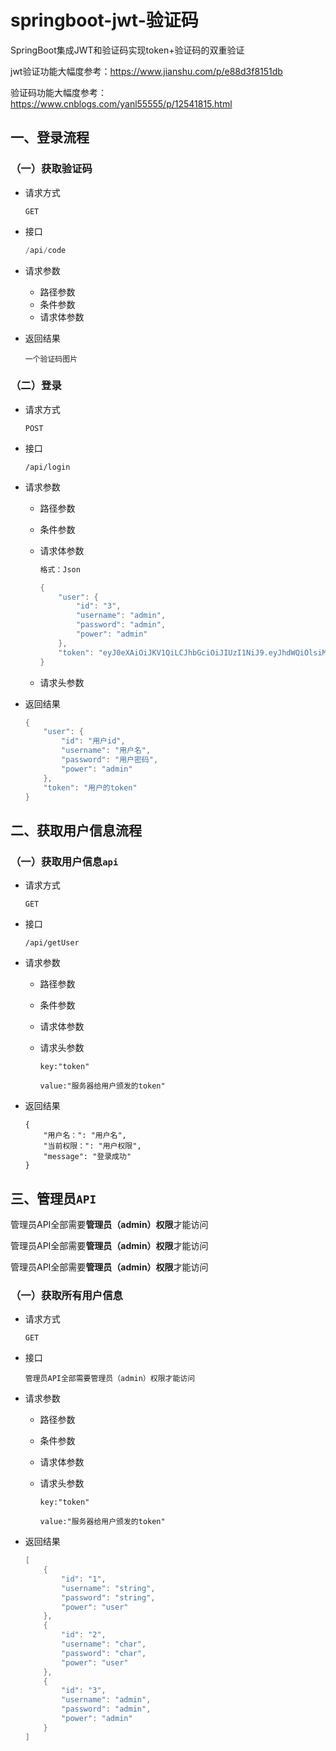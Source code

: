 # springboot-jwt-验证码

SpringBoot集成JWT和验证码实现token+验证码的双重验证

jwt验证功能大幅度参考：https://www.jianshu.com/p/e88d3f8151db

验证码功能大幅度参考：https://www.cnblogs.com/yanl55555/p/12541815.html

## 一、登录流程

### （一）获取验证码

- 请求方式

  ```
  GET
  ```

- 接口

  ```java
  /api/code
  ```

- 请求参数

  - 路径参数
  - 条件参数
  - 请求体参数

- 返回结果

  ```
  一个验证码图片
  ```

### （二）登录

- 请求方式

  ```
  POST
  ```

- 接口

  ```
  /api/login
  ```

- 请求参数

  - 路径参数

  - 条件参数

  - 请求体参数

    ```java
    格式：Json
    
    {
        "user": {
            "id": "3",
            "username": "admin",
            "password": "admin",
            "power": "admin"
        },
        "token": "eyJ0eXAiOiJKV1QiLCJhbGciOiJIUzI1NiJ9.eyJhdWQiOlsiMyIsImFkbWluIiwiYWRtaW4iXX0.T6KiZVND3Hat7XoM6kcEN4sTIAzNwlsY5BpEpcxOFmY"
    }
    ```

  - 请求头参数

- 返回结果

  ```java
  {
      "user": {
          "id": "用户id",
          "username": "用户名",
          "password": "用户密码",
          "power": "admin"
      },
      "token": "用户的token"
  }
  ```



## 二、获取用户信息流程

### （一）获取用户信息`api`

- 请求方式

  ```
  GET
  ```

- 接口

  ```
  /api/getUser
  ```

- 请求参数

  - 路径参数

  - 条件参数

  - 请求体参数

  - 请求头参数

    ```
    key:"token"
    
    value:"服务器给用户颁发的token"
    ```

- 返回结果

  ```
  {
      "用户名：": "用户名",
      "当前权限：": "用户权限",
      "message": "登录成功"
  }
  ```



## 三、管理员`API`

管理员API全部需要**管理员（admin）权限**才能访问

管理员API全部需要**管理员（admin）权限**才能访问

管理员API全部需要**管理员（admin）权限**才能访问

### （一）获取所有用户信息

- 请求方式

  ```
  GET
  ```

- 接口

  ```
  管理员API全部需要管理员（admin）权限才能访问
  ```

- 请求参数

  - 路径参数

  - 条件参数

  - 请求体参数

  - 请求头参数

    ```
    key:"token"
    
    value:"服务器给用户颁发的token"
    ```

- 返回结果

  ```java
  [
      {
          "id": "1",
          "username": "string",
          "password": "string",
          "power": "user"
      },
      {
          "id": "2",
          "username": "char",
          "password": "char",
          "power": "user"
      },
      {
          "id": "3",
          "username": "admin",
          "password": "admin",
          "power": "admin"
      }
  ]
  ```



